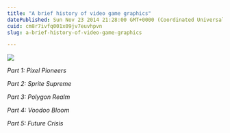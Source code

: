 ```yaml
---
title: "A brief history of video game graphics"
datePublished: Sun Nov 23 2014 21:28:00 GMT+0000 (Coordinated Universal Time)
cuid: cm8r7ivfq001x09jv7euvhpvn
slug: a-brief-history-of-video-game-graphics

---
```



![](https://cdn.hashnode.com/res/hashnode/image/upload/v1743071092003/d6faf823-b35b-4439-b92b-02a809d37090.jpeg)

_Part 1: Pixel Pioneers_

_Part 2: Sprite Supreme_

_Part 3: Polygon Realm_

_Part 4: Voodoo Bloom_

_Part 5: Future Crisis_